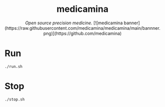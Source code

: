 <div align="center">
  <h1>medicamina</h1>
  <i>Open source precision medicine.</i>
  [![medicamina banner](https://raw.githubusercontent.com/medicamina/medicamina/main/bannner.png)](https://github.com/medicamina)
</div>

# Run

`./run.sh`

# Stop

`./stop.sh`